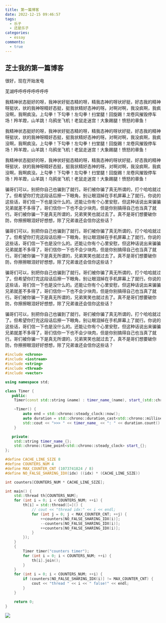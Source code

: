 ```yaml
---
title: 第一篇博客
date: 2022-12-15 09:46:57
tags:
  - 乐子
  - 还是乐子
categories:
  - essay
comments:
  - true
---
```


## 芝士我的第一篇博客

很好，现在开始发电

芜湖呼呼呼呼呼呼呼呼

我精神状态挺好的呀，我神状好挺态精的呀，精我态神的呀状好挺，好态我的精神呀挺状，状的我神呀精好态挺，挺我状精好态神的呀。对啊对啊，我没疯啊，我疯没啊，我啊疯没。上勾拳！下勾拳！左勾拳！扫堂腿！回旋踢！龙卷风摧毁停车场！羚羊蹬，山羊跳！乌鸦坐飞机！老鼠走迷宫！大象踢腿！愤怒的章鱼！

我精神状态挺好的呀，我神状好挺态精的呀，精我态神的呀状好挺，好态我的精神呀挺状，状的我神呀精好态挺，挺我状精好态神的呀。对啊对啊，我没疯啊，我疯没啊，我啊疯没。上勾拳！下勾拳！左勾拳！扫堂腿！回旋踢！龙卷风摧毁停车场！羚羊蹬，山羊跳！乌鸦坐飞机！老鼠走迷宫！大象踢腿！愤怒的章鱼！

我精神状态挺好的呀，我神状好挺态精的呀，精我态神的呀状好挺，好态我的精神呀挺状，状的我神呀精好态挺，挺我状精好态神的呀。对啊对啊，我没疯啊，我疯没啊，我啊疯没。上勾拳！下勾拳！左勾拳！扫堂腿！回旋踢！龙卷风摧毁停车场！羚羊蹬，山羊跳！乌鸦坐飞机！老鼠走迷宫！大象踢腿！愤怒的章鱼！

骗哥们可以，别把你自己也骗到了就行。哥们被你骗了真无所谓的，打个哈哈就过了。但希望你打完这段话后擦一下眼角，别让眼泪掉在手机屏幕上了就行。你说的这些话，哥们信一下也是没什么的。还能让你有个心里安慰，但这种话说出来骗骗兄弟就差不多得了，哥们信你一下也不会少块肉，但是你别搞得自己也当真了就行。哥们被你骗一下是真无所谓的，兄弟笑笑也就过去了。真不是哥们想要破你防，你擦擦眼泪好好想想，除了兄弟谁还会信你这些话？

骗哥们可以，别把你自己也骗到了就行。哥们被你骗了真无所谓的，打个哈哈就过了。但希望你打完这段话后擦一下眼角，别让眼泪掉在手机屏幕上了就行。你说的这些话，哥们信一下也是没什么的。还能让你有个心里安慰，但这种话说出来骗骗兄弟就差不多得了，哥们信你一下也不会少块肉，但是你别搞得自己也当真了就行。哥们被你骗一下是真无所谓的，兄弟笑笑也就过去了。真不是哥们想要破你防，你擦擦眼泪好好想想，除了兄弟谁还会信你这些话？

骗哥们可以，别把你自己也骗到了就行。哥们被你骗了真无所谓的，打个哈哈就过了。但希望你打完这段话后擦一下眼角，别让眼泪掉在手机屏幕上了就行。你说的这些话，哥们信一下也是没什么的。还能让你有个心里安慰，但这种话说出来骗骗兄弟就差不多得了，哥们信你一下也不会少块肉，但是你别搞得自己也当真了就行。哥们被你骗一下是真无所谓的，兄弟笑笑也就过去了。真不是哥们想要破你防，你擦擦眼泪好好想想，除了兄弟谁还会信你这些话？

骗哥们可以，别把你自己也骗到了就行。哥们被你骗了真无所谓的，打个哈哈就过了。但希望你打完这段话后擦一下眼角，别让眼泪掉在手机屏幕上了就行。你说的这些话，哥们信一下也是没什么的。还能让你有个心里安慰，但这种话说出来骗骗兄弟就差不多得了，哥们信你一下也不会少块肉，但是你别搞得自己也当真了就行。哥们被你骗一下是真无所谓的，兄弟笑笑也就过去了。真不是哥们想要破你防，你擦擦眼泪好好想想，除了兄弟谁还会信你这些话？

```cpp
#include <chrono>
#include <iostream>
#include <string>
#include <thread>
#include <vector>

using namespace std;

class Timer {
   public:
    Timer(const std::string &name) : timer_name_(name), start_(std::chrono::steady_clock::now()) {}

    ~Timer() {
        auto end = std::chrono::steady_clock::now();
        auto duration = std::chrono::duration_cast<std::chrono::milliseconds>(end - start_);
        std::cout << ">>> " << timer_name_ << ": " << duration.count() << "ms" << std::endl;
    }

   private:
    std::string timer_name_{};
    std::chrono::time_point<std::chrono::steady_clock> start_{};
};

#define CACHE_LINE_SIZE 8
#define COUNTERS_NUM 4
#define MAX_COUNTER_CNT (1073741824 / 8)
#define NO_FALSE_SHARING_IDX(idx) ((idx) * (CACHE_LINE_SIZE))

int counters[COUNTERS_NUM * CACHE_LINE_SIZE];

int main() {
    std::thread th[COUNTERS_NUM];
    for (int i = 0; i < COUNTERS_NUM; ++i) {
        th[i] = std::thread([=]() {
            // cout << "thread idx:" << i << endl;
            for (int j = 0; j < MAX_COUNTER_CNT; ++j) {
                ++counters[NO_FALSE_SHARING_IDX(i)];
                --counters[NO_FALSE_SHARING_IDX(i)];
                ++counters[NO_FALSE_SHARING_IDX(i)];
            }
        });
    }
    {
        Timer timer("counters timer");
        for (int i = 0; i < COUNTERS_NUM; ++i) {
            th[i].join();
        }
    }
    for (int i = 0; i < COUNTERS_NUM; ++i) {
        if (counters[NO_FALSE_SHARING_IDX(i)] != MAX_COUNTER_CNT) {
            cout << "thread " << i << " false!" << endl;
        }
    }

    return 0;
}
```

![](image/円.png)
